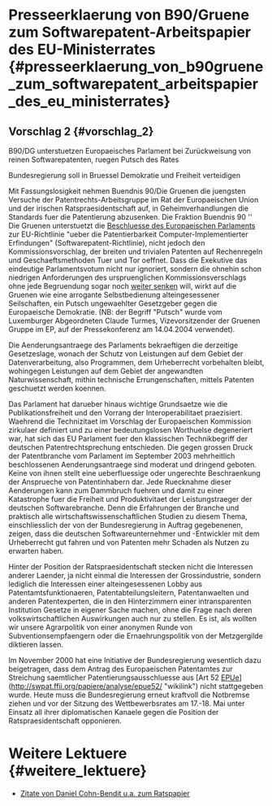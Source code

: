 # Presseerklaerung von B90/Gruene zum Softwarepatent-Arbeitspapier des EU-Ministerrates {#presseerklaerung_von_b90gruene_zum_softwarepatent_arbeitspapier_des_eu_ministerrates}

## Vorschlag 2 {#vorschlag_2}

B90/DG unterstuetzen Europaeisches Parlament bei Zurückweisung von
reinen Softwarepatenten, ruegen Putsch des Rates

Bundesregierung soll in Bruessel Demokratie und Freiheit verteidigen

Mit Fassungslosigkeit nehmen Buendnis 90/Die Gruenen die juengsten
Versuche der Patentrechts-Arbeitsgruppe im Rat der Europaeischen Union
und der irischen Ratspraesidentschaft auf, in Geheimverhandlungen die
Standards fuer die Patentierung abzusenken. Die Fraktion Buendnis 90
\'\' Die Gruenen unterstuetzt die [Beschluesse des Europaeischen
Parlaments](http://swpat.ffii.org/papiere/europarl0309'' "wikilink") zur
EU-Richtlinie \"ueber die Patentierbarkeit Computer-Implementierter
Erfindungen\" (Softwarepatent-Richtlinie), nicht jedoch den
Kommissionsvorschlag, der breiten und trivialen Patenten auf
Rechenregeln und Geschaeftsmethoden Tuer und Tor oeffnet. Dass die
Exekutive das eindeutige Parlamentsvotum nicht nur ignoriert, sondern
die ohnehin schon niedrigen Anforderungen des urspruenglichen
Kommissionsverschlags ohne jede Begruendung sogar noch [weiter
senken](http://swpat.ffii.org/papiere/europarl0309/cons0401/ "wikilink")
will, wirkt auf die Gruenen wie eine arrogante Selbstbedienung
alteingesessener Seilschaften, ein Putsch ungewaehlter Gesetzgeber gegen
die Europaeische Demokratie. (NB: der Begriff \"Putsch\" wurde vom
Luxemburger Abgeordneten Claude Turmes, Vizevorsitzender der Gruenen
Gruppe im EP, auf der Pressekonferenz am 14.04.2004 verwendet).

Die Aenderungsantraege des Parlaments bekraeftigen die derzeitige
Gesetzeslage, wonach der Schutz von Leistungen auf dem Gebiet der
Datenverarbeitung, also Programmen, dem Urheberrecht vorbehalten bleibt,
wohingegen Leistungen auf dem Gebiet der angewandten Naturwissenschaft,
mithin technische Errungenschaften, mittels Patenten geschuetzt werden
koennen.

Das Parlament hat darueber hinaus wichtige Grundsaetze wie die
Publikationsfreiheit und den Vorrang der Interoperabilitaet praezisiert.
Waehrend die Technizitaet im Vorschlag der Europaeischen Kommission
zirkulaer definiert und zu einer bedeutungslosen Worthuelse degeneriert
war, hat sich das EU Parlament fuer den klassischen Technikbegriff der
deutschen Patentrechtsprechung entschieden. Die gegen grossen Druck der
Patentbranche vom Parlament im September 2003 mehrheitlich beschlossenen
Aenderungsantraege sind moderat und dringend geboten. Keine von ihnen
stellt eine ueberfluessige oder ungerechte Beschraenkung der Ansprueche
von Patentinhabern dar. Jede Ruecknahme dieser Aenderungen kann zum
Dammbruch fuehren und damit zu einer Katastrophe fuer die Freiheit und
Produktivitaet der Leistungstraeger der deutschen Softwarebranche. Denn
die Erfahrungen der Branche und praktisch alle
wirtschaftswissenschaftlichen Studien zu diesem Thema, einschliesslich
der von der Bundesregierung in Auftrag gegebenenen, zeigen, dass die
deutschen Softwareunternehmer und -Entwickler mit dem Urheberrecht gut
fahren und von Patenten mehr Schaden als Nutzen zu erwarten haben.

Hinter der Position der Ratspraesidentschaft stecken nicht die
Interessen anderer Laender, ja nicht einmal die Interessen der
Grossindustrie, sondern lediglich die Interessen einer alteingesessenen
Lobby aus Patentamtsfunktionaeren, Patentabteilungsleitern,
Patentanwaelten und anderen Patentexperten, die in den Hinterzimmern
einer intransparenten Institution Gesetze in eigener Sache machen, ohne
die Frage nach deren volkswirtschaftlichen Auswirkungen auch nur zu
stellen. Es ist, als wollten wir unsere Agrarpolitik von einer anonymen
Runde von Subventionsempfaengern oder die Ernaehrungspolitik von der
Metzgergilde diktieren lassen.

Im November 2000 hat eine Initiative der Bundesregierung wesentlich dazu
beigetragen, dass dem Antrag des Europaeischen Patentamtes zur
Streichung saemtlicher Patentierungsausschluesse aus [Art 52
[EPUe](EPUe "wikilink")](http://swpat.ffii.org/papiere/analyse/epue52/ "wikilink")
nicht stattgegeben wurde. Heute muss die Bundesregierung erneut
kraftvoll die Notbremse ziehen und vor der Sitzung des Wettbewerbsrates
am 17.-18. Mai unter Einsatz all ihrer diplomatischen Kanaele gegen die
Position der Ratspraesidentschaft opponieren.

# Weitere Lektuere {#weitere_lektuere}

-   [Zitate von Daniel Cohn-Bendit u.a. zum
    Ratspapier](http://swpat.ffii.org/news/04/cons0408/index.de.html "wikilink")
